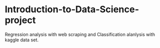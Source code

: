 # Introduction-to-Data-Science-project
Regression analysis with web scraping and Classification alanlysis with kaggle data set.
